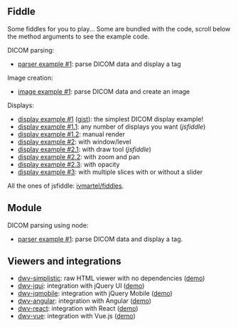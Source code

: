 ## Fiddle

Some fiddles for you to play... Some are bundled with the code, scroll below the method arguments to see the example code.

DICOM parsing:
 * [parser example #1](./DicomParser.html#DicomParser): parse DICOM data and display a tag

Image creation:
 * [image example #1](./Image.html#Image): parse DICOM data and create an image

Displays:
 * [display example #1](./App.html#App) ([gist](https://gist.github.com/ivmartel/7415ca9b21209e83b5e713d838529795)): the simplest DICOM display example!
 * [display example #1.1](https://jsfiddle.net/ivmartel/jkcmj0px/): any number of displays you want (_jsfiddle_)
 * [display example #1.2](./App.html#init): manual render
 * [display example #2](./WindowLevel.html#WindowLevel): with window/level
 * [display example #2.1](https://jsfiddle.net/ivmartel/fugw49be/): with draw tool (_jsfiddle_)
 * [display example #2.2](./ZoomAndPan.html#ZoomAndPan): with zoom and pan
 * [display example #2.3](./Opacity.html#Opacity): with opacity
 * [display example #3](./Scroll.html#Scroll): with multiple slices with or without a slider

All the ones of jsfiddle: [ivmartel/fiddles](https://jsfiddle.net/user/ivmartel/fiddles/).

## Module

DICOM parsing using node:
 * [parser example #1](https://runkit.com/ivmartel/runkit-npm-dwv-parse-ex-1): parse DICOM data and display a tag.

## Viewers and integrations

 * [dwv-simplistic](https://github.com/ivmartel/dwv-simplistic): raw HTML viewer with no dependencies ([demo](https://ivmartel.github.io/dwv-simplistic/))
 * [dwv-jqui](https://github.com/ivmartel/dwv-jqui): integration with jQuery UI ([demo](https://ivmartel.github.io/dwv-jqui/))
 * [dwv-jqmobile](https://github.com/ivmartel/dwv-jqmobile): integration with jQuery Mobile ([demo](https://ivmartel.github.io/dwv-jqmobile/))
 * [dwv-angular](https://github.com/ivmartel/dwv-angular): integration with Angular ([demo](https://ivmartel.github.io/dwv-angular/))
 * [dwv-react](https://github.com/ivmartel/dwv-react): integration with React ([demo](https://ivmartel.github.io/dwv-react/))
 * [dwv-vue](https://github.com/ivmartel/dwv-vue): integration with Vue.js ([demo](https://ivmartel.github.io/dwv-vue/))
